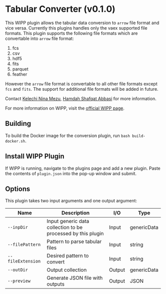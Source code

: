 # Tabular Converter (v0.1.0)

This WIPP plugin allows the tabular data conversion to `arrow` file format and vice versa. Currently this plugins handles only the vaex supported file formats.
This plugin supports the following file formats which are convertable into `arrow` file format:

1. fcs
2. csv
3. hdf5
4. fits
5. parquet
6. feather

However  the `arrow` file format is convertable to all other file formats except `fcs` and `fits`.
The support for additional file formats will be added in future.


Contact [Kelechi Nina Mezu](mailto:nina.mezu@nih.gov), [Hamdah Shafqat Abbasi](mailto:hamdahshafqat.abbasi@nih.gov) for more information.

For more information on WIPP, visit the [official WIPP page](https://isg.nist.gov/deepzoomweb/software/wipp).

## Building

To build the Docker image for the conversion plugin, run
`bash build-docker.sh`.

## Install WIPP Plugin

If WIPP is running, navigate to the plugins page and add a new plugin. Paste the
contents of `plugin.json` into the pop-up window and submit.

## Options

This plugin takes two input arguments and one output argument:

| Name          | Description             | I/O    | Type   |
|---------------|-------------------------|--------|--------|
| `--inpDir` | Input generic data collection to be processed by this plugin | Input | genericData |
| `--filePattern` | Pattern to parse tabular files | Input | string |
| `--fileExtension` | Desired pattern to convert | Input | string |
| `--outDir` | Output collection | Output | genericData |
| `--preview` | Generate JSON file with outputs | Output | JSON |
